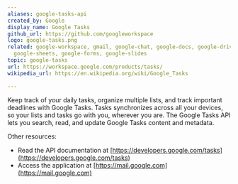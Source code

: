 ```yaml
---
aliases: google-tasks-api
created_by: Google
display_name: Google Tasks
github_url: https://github.com/googleworkspace
logo: google-tasks.png
related: google-workspace, gmail, google-chat, google-docs, google-drive,
  google-sheets, google-forms, google-slides
topic: google-tasks
url: https://workspace.google.com/products/tasks/
wikipedia_url: https://en.wikipedia.org/wiki/Google_Tasks

---
```

Keep track of your daily tasks, organize multiple lists, and track important deadlines with Google Tasks. Tasks synchronizes across all your devices, so your lists and tasks go with you, wherever you are. The Google Tasks API lets you search, read, and update Google Tasks content and metadata.

Other resources:

- Read the API documentation at [https://developers.google.com/tasks](https://developers.google.com/tasks)
- Access the application at [https://mail.google.com](https://mail.google.com)
